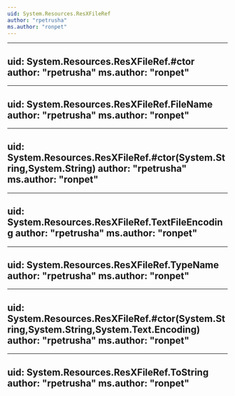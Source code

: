 ```yaml
---
uid: System.Resources.ResXFileRef
author: "rpetrusha"
ms.author: "ronpet"
---
```


---
uid: System.Resources.ResXFileRef.#ctor
author: "rpetrusha"
ms.author: "ronpet"
---

---
uid: System.Resources.ResXFileRef.FileName
author: "rpetrusha"
ms.author: "ronpet"
---

---
uid: System.Resources.ResXFileRef.#ctor(System.String,System.String)
author: "rpetrusha"
ms.author: "ronpet"
---

---
uid: System.Resources.ResXFileRef.TextFileEncoding
author: "rpetrusha"
ms.author: "ronpet"
---

---
uid: System.Resources.ResXFileRef.TypeName
author: "rpetrusha"
ms.author: "ronpet"
---

---
uid: System.Resources.ResXFileRef.#ctor(System.String,System.String,System.Text.Encoding)
author: "rpetrusha"
ms.author: "ronpet"
---

---
uid: System.Resources.ResXFileRef.ToString
author: "rpetrusha"
ms.author: "ronpet"
---
